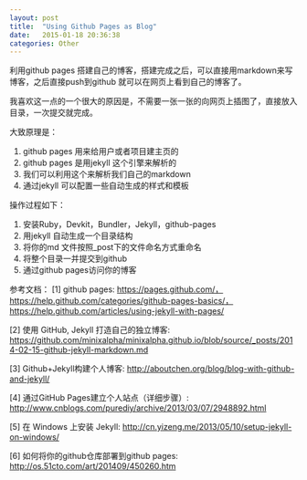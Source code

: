 ```yaml
---
layout: post
title:  "Using Github Pages as Blog"
date:   2015-01-18 20:36:38
categories: Other
---
```


利用github pages 搭建自己的博客，搭建完成之后，可以直接用markdown来写博客，之后直接push到github
就可以在网页上看到自己的博客了。

我喜欢这一点的一个很大的原因是，不需要一张一张的向网页上插图了，直接放入目录，一次提交就完成。

大致原理是：  
1. github pages 用来给用户或者项目建主页的  
2. github pages 是用jekyll 这个引擎来解析的  
3. 我们可以利用这个来解析我们自己的markdown  
4. 通过jekyll 可以配置一些自动生成的样式和模板  

操作过程如下：  
1. 安装Ruby，Devkit，Bundler，Jekyll，github-pages  
2. 用jekyll 自动生成一个目录结构  
3. 将你的md 文件按照_post下的文件命名方式重命名  
4. 将整个目录一并提交到github  
5. 通过github pages访问你的博客  



参考文档：
[1] github pages: https://pages.github.com/， https://help.github.com/categories/github-pages-basics/， https://help.github.com/articles/using-jekyll-with-pages/

[2] 使用 GitHub, Jekyll 打造自己的独立博客: https://github.com/minixalpha/minixalpha.github.io/blob/source/_posts/2014-02-15-github-jekyll-markdown.md

[3] Github+Jekyll构建个人博客: http://aboutchen.org/blog/blog-with-github-and-jekyll/

[4] 通过GitHub Pages建立个人站点（详细步骤）: http://www.cnblogs.com/purediy/archive/2013/03/07/2948892.html

[5] 在 Windows 上安装 Jekyll: http://cn.yizeng.me/2013/05/10/setup-jekyll-on-windows/

[6] 如何将你的github仓库部署到github pages: http://os.51cto.com/art/201409/450260.htm
